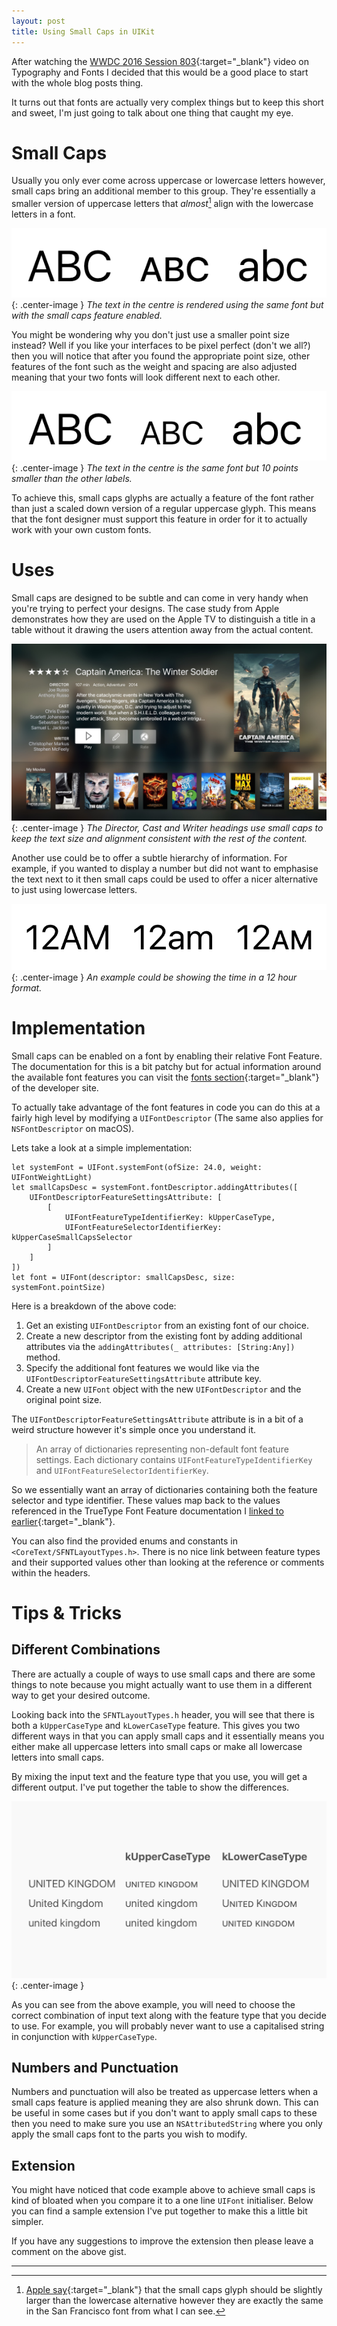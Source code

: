 ```yaml
---
layout: post
title: Using Small Caps in UIKit
---
```


After watching the [WWDC 2016 Session 803][1]{:target="\_blank"} video on Typography and Fonts I decided that this would be a good place to start with the whole blog posts thing.

It turns out that fonts are actually very complex things but to keep this short and sweet, I'm just going to talk about one thing that caught my eye.

# Small Caps

Usually you only ever come across uppercase or lowercase letters however, small caps bring an additional member to this group. They're essentially a smaller version of uppercase letters that _almost_[^1] align with the lowercase letters in a font.

![A comparison of each glyph type](/public/images/fonts/abc.png){: .center-image }
_The text in the centre is rendered using the same font but with the small caps feature enabled._

You might be wondering why you don't just use a smaller point size instead? Well if you like your interfaces to be pixel perfect (don't we all?) then you will notice that after you found the appropriate point size, other features of the font such as the weight and spacing are also adjusted meaning that your two fonts will look different next to each other.

![Why should you use small caps you ask?](/public/images/fonts/abc-bad.png){: .center-image }
_The text in the centre is the same font but 10 points smaller than the other labels._

To achieve this, small caps glyphs are actually a feature of the font rather than just a scaled down version of a regular uppercase glyph. This means that the font designer must support this feature in order for it to actually work with your own custom fonts.

# Uses

Small caps are designed to be subtle and can come in very handy when you're trying to perfect your designs. The case study from Apple demonstrates how they are used on the Apple TV to distinguish a title in a table without it drawing the users attention away from the actual content.

![An example used within the Apple TV](/public/images/fonts/appletv.jpg){: .center-image }
_The Director, Cast and Writer headings use small caps to keep the text size and alignment consistent with the rest of the content._

Another use could be to offer a subtle hierarchy of information. For example, if you wanted to display a number but did not want to emphasise the text next to it then small caps could be used to offer a nicer alternative to just using lowercase letters.

![image-title-here](/public/images/fonts/12am.png){: .center-image }
_An example could be showing the time in a 12 hour format._

# Implementation

Small caps can be enabled on a font by enabling their relative Font Feature. The documentation for this is a bit patchy but for actual information around the available font features you can visit the [fonts section][2]{:target="\_blank"} of the developer site.

To actually take advantage of the font features in code you can do this at a fairly high level by modifying a `UIFontDescriptor` (The same also applies for `NSFontDescriptor` on macOS).



Lets take a look at a simple implementation:

    let systemFont = UIFont.systemFont(ofSize: 24.0, weight: UIFontWeightLight)
    let smallCapsDesc = systemFont.fontDescriptor.addingAttributes([
        UIFontDescriptorFeatureSettingsAttribute: [
            [
                UIFontFeatureTypeIdentifierKey: kUpperCaseType,
                UIFontFeatureSelectorIdentifierKey: kUpperCaseSmallCapsSelector
            ]
        ]
    ])
    let font = UIFont(descriptor: smallCapsDesc, size: systemFont.pointSize)

Here is a breakdown of the above code:

1. Get an existing `UIFontDescriptor` from an existing font of our choice.
2. Create a new descriptor from the existing font by adding additional attributes via the `addingAttributes(_ attributes: [String:Any])` method.
3. Specify the additional font features we would like via the `UIFontDescriptorFeatureSettingsAttribute` attribute key.
4. Create a new `UIFont` object with the new `UIFontDescriptor` and the original point size.

The `UIFontDescriptorFeatureSettingsAttribute` attribute is in a bit of a weird structure however it's simple once you understand it.

> An array of dictionaries representing non-default font feature settings. Each dictionary contains `UIFontFeatureTypeIdentifierKey` and `UIFontFeatureSelectorIdentifierKey`.

So we essentially want an array of dictionaries containing both the feature selector and type identifier. These values map back to the values referenced in the TrueType Font Feature documentation I [linked to earlier][2]{:target="\_blank"}.  

You can also find the provided enums and constants in `<CoreText/SFNTLayoutTypes.h>`. There is no nice link between feature types and their supported values other than looking at the reference or comments within the headers.  

# Tips & Tricks

## Different Combinations

There are actually a couple of ways to use small caps and there are some things to note because you might actually want to use them in a different way to get your desired outcome.

Looking back into the `SFNTLayoutTypes.h` header, you will see that there is both a `kUpperCaseType` and `kLowerCaseType` feature. This gives you two different ways in that you can apply small caps and it essentially means you either make all uppercase letters into small caps or make all lowercase letters into small caps.

By mixing the input text and the feature type that you use, you will get a different output. I've put together the table to show the differences.

![A comparison between the different options](/public/images/fonts/comparison.png){: .center-image }

As you can see from the above example, you will need to choose the correct combination of input text along with the feature type that you decide to use. For example, you will probably never want to use a capitalised string in conjunction with `kUpperCaseType`.

## Numbers and Punctuation

Numbers and punctuation will also be treated as uppercase letters when a small caps feature is applied meaning they are also shrunk down. This can be useful in some cases but if you don't want to apply small caps to these then you need to make sure you use an `NSAttributedString` where you only apply the small caps font to the parts you wish to modify.

## Extension

You might have noticed that code example above to achieve small caps is kind of bloated when you compare it to a one line `UIFont` initialiser. Below you can find a sample extension I've put together to make this a little bit simpler.

<script src="https://gist.github.com/liamnichols/56736b4988c57a33ad70086a0dc6018b.js"></script>

If you have any suggestions to improve the extension then please leave a comment on the above gist.

--------

[^1]: [Apple say][3]{:target="\_blank"} that the small caps glyph should be slightly larger than the lowercase alternative however they are exactly the same in the San Francisco font from what I can see.

[1]: https://developer.apple.com/videos/play/wwdc2016/803/
[2]: https://developer.apple.com/fonts/TrueType-Reference-Manual/RM09/AppendixF.html
[3]: https://developer.apple.com/videos/play/wwdc2016-803/?time=1327
